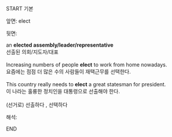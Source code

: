 START
기본

앞면:
elect


뒷면:
<div>an <b>elected assembly/leader/representative</b> </div><div>선출된 의회/지도자/대표</div><div><br></div><div><div>Increasing numbers of people <strong>elect</strong> to work from home nowadays. </div><div><div>요즘에는 점점 더 많은 수의 사람들이 재택근무를 선택한다.</div></div></div><div><br></div><div><div>This country really needs to <strong>elect</strong> a great statesman for president. </div><div><div>이 나라는 훌륭한 정치인을 대통령으로 선출해야 한다.</div></div></div><div><br></div><div>(선거로) 선출하다 , 선택하다</div>


해석:
<!--ID: 1746614453817-->
END